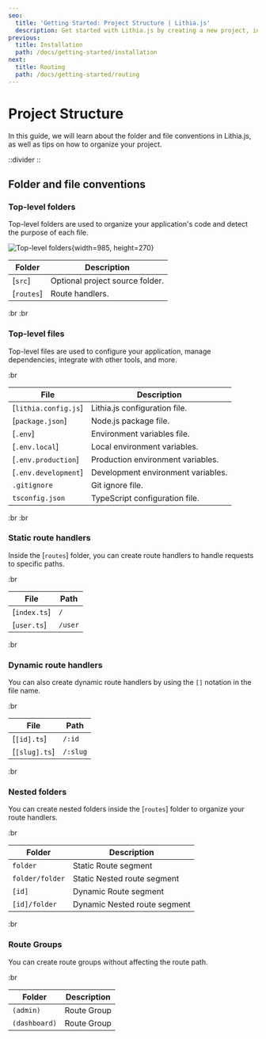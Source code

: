 ```yaml
---
seo:
  title: 'Getting Started: Project Structure | Lithia.js'
  description: Get started with Lithia.js by creating a new project, installing dependencies, and running your first Lithia.js app.
previous:
  title: Installation
  path: /docs/getting-started/installation
next:
  title: Routing
  path: /docs/getting-started/routing
---
```


# Project Structure

In this guide, we will learn about the folder and file conventions in Lithia.js, as well as tips on how to organize your project.

::divider
::

## Folder and file conventions

### Top-level folders

Top-level folders are used to organize your application's code and detect the purpose of each file.

![Top-level folders](/images/docs/getting-started/project-structure/1.svg){width=985, height=270}

| Folder     | Description                     |
| ---------- | ------------------------------- |
| [`src`]    | Optional project source folder. |
| [`routes`] | Route handlers.                 |

:br
:br

### Top-level files

Top-level files are used to configure your application, manage dependencies, integrate with other tools, and more.

:br

| File                 | Description                        |
| -------------------- | ---------------------------------- |
| [`lithia.config.js`] | Lithia.js configuration file.      |
| [`package.json`]     | Node.js package file.              |
| [`.env`]             | Environment variables file.        |
| [`.env.local`]       | Local environment variables.       |
| [`.env.production`]  | Production environment variables.  |
| [`.env.development`] | Development environment variables. |
| `.gitignore`         | Git ignore file.                   |
| `tsconfig.json`      | TypeScript configuration file.     |

:br
:br

### Static route handlers

Inside the [`routes`] folder, you can create route handlers to handle requests to specific paths.

:br

| File         | Path    |
| ------------ | ------- |
| [`index.ts`] | `/`     |
| [`user.ts`]  | `/user` |

:br

### Dynamic route handlers

You can also create dynamic route handlers by using the `[]` notation in the file name.

:br

| File          | Path     |
| ------------- | -------- |
| [`[id].ts`]   | `/:id`   |
| [`[slug].ts`] | `/:slug` |

:br

### Nested folders

You can create nested folders inside the [`routes`] folder to organize your route handlers.

:br

| Folder          | Description                  |
| --------------- | ---------------------------- |
| `folder`        | Static Route segment         |
| `folder/folder` | Static Nested route segment  |
| `[id]`          | Dynamic Route segment        |
| `[id]/folder`   | Dynamic Nested route segment |

:br

### Route Groups

You can create route groups without affecting the route path.

:br

| Folder        | Description |
| ------------- | ----------- |
| `(admin)`     | Route Group |
| `(dashboard)` | Route Group |
